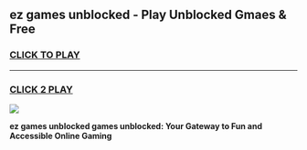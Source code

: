 
## ez games unblocked - Play Unblocked Gmaes & Free
<h3>
<a href="https://premium.freeplayer.one?title=ez_games_unblocked&ref=20F">CLICK TO PLAY</a></h3>
<hr>

<h3>
<a href="https://premium.freeplayer.one?title=ez_games_unblocked&ref=20F">CLICK 2 PLAY</a>
  
</h3>

<a href="https://premium.freeplayer.one?title=ez_games_unblocked&ref=20F/"><img src="https://clearcache.store/games.png"></a>


**ez games unblocked games unblocked: Your Gateway to Fun and Accessible Online Gaming**
